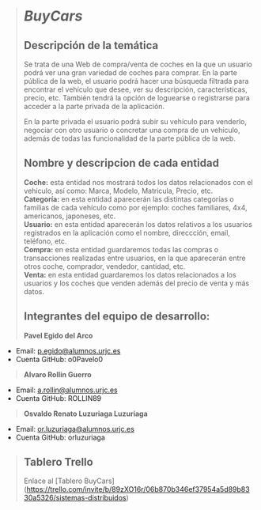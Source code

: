 > # ***BuyCars***
>
> ## Descripción de la temática
> Se trata de una Web de compra/venta de coches en la que un usuario podrá ver una gran variedad de coches para comprar. En la parte pública de la web, el usuario podrá hacer una búsqueda filtrada para encontrar el vehículo que desee, ver su descripción, características, precio, etc. También tendrá la opción de loguearse o registrarse para acceder a la parte privada de la aplicación.
>
> En la parte privada el usuario podrá subir su vehículo para venderlo, negociar con otro usuario o concretar una compra de un vehículo, además de todas las funcionalidad de la parte pública de la web.
>
> ## Nombre y descripcion de cada entidad
> **Coche:** esta entidad nos mostrará todos los datos relacionados con el vehículo, así como: Marca, Modelo, Matricula, Precio, etc.<br/>
> **Categoría:** en esta entidad aparecerán las distintas categorías o familias de cada vehículo como por ejemplo: coches familiares, 4x4, americanos, japoneses, etc.<br/>
>**Usuario:** en esta entidad aparecerán los datos relativos a los usuarios registrados en la aplicación como el nombre, direccción, email, teléfono, etc.<br/>
> **Compra:** en esta entidad guardaremos todas las compras o transacciones realizadas entre usuarios, en la que aparecerán entre otros coche, comprador, vendedor, cantidad, etc.<br/>
> **Venta:** en esta entidad guardaremos los datos relacionados a los usuarios y los coches que venden además del precio de venta y más datos.<br/>
> 
> ## Integrantes del equipo de desarrollo:
> **Pavel Egido del Arco**<br/>
   * Email: p.egido@alumnos.urjc.es<br/>
   * Cuenta GitHub: o0Pavelo0 <br/>
> **Alvaro Rollin Guerro**<br/>
   * Email:	a.rollin@alumnos.urjc.es<br/>
   * Cuenta GitHub: ROLLIN89 <br/>
> **Osvaldo Renato	Luzuriaga Luzuriaga**
   * Email: or.luzuriaga@alumnos.urjc.es <br/>
   * Cuenta GitHub: orluzuriaga <br/>
>
> ## Tablero Trello
>  Enlace al [Tablero BuyCars] (https://trello.com/invite/b/89zXO16r/06b870b346ef37954a5d89b8330a5326/sistemas-distribuidos)
